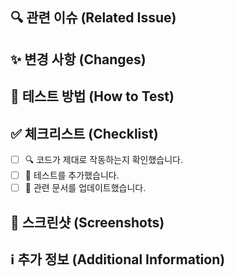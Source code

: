 ## 🔍 관련 이슈 (Related Issue)

<!-- 이 PR이 해결하는 이슈 번호를 적어주세요 (e.g. #123) -->

## ✨ 변경 사항 (Changes)

<!-- 이 PR에서 변경된 내용을 간략하게 적어주세요 -->

## 🧪 테스트 방법 (How to Test)

<!-- 변경 사항을 어떻게 테스트할 수 있는지 자세히 적어주세요 -->

## ✅ 체크리스트 (Checklist)

- [ ] 🔍 코드가 제대로 작동하는지 확인했습니다.
- [ ] 🧪 테스트를 추가했습니다.
- [ ] 📖 관련 문서를 업데이트했습니다.

## 📸 스크린샷 (Screenshots)

<!-- 가능하면 스크린샷을 첨부해주세요 -->

## ℹ️ 추가 정보 (Additional Information)

<!-- 추가적인 설명이나 메모가 있으면 적어주세요 -->
